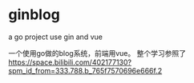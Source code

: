 # ginblog
a go project use gin and vue

一个使用go做的blog系统，前端用vue。
整个学习参照了 https://space.bilibili.com/402177130?spm_id_from=333.788.b_765f7570696e666f.2

